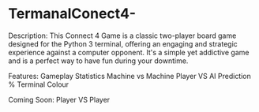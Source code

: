 # TermanalConect4-


Description:
This Connect 4 Game is a classic two-player board game designed for the 
Python 3 terminal, offering an engaging and strategic experience against a computer 
opponent. It's a simple yet addictive game and is a perfect way to have fun during your downtime.


Features:
Gameplay Statistics
Machine vs Machine 
Player VS AI
Prediction %
Terminal Colour

Coming Soon:
Player VS Player
  
